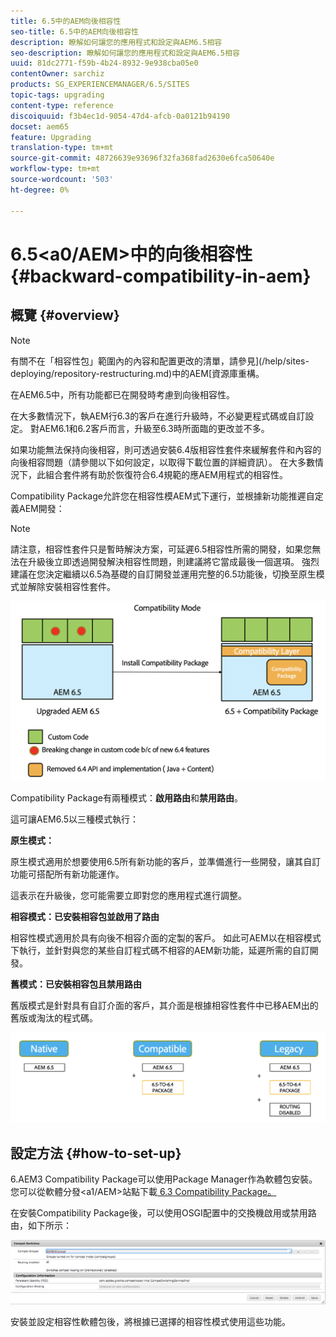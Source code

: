 ```yaml
---
title: 6.5中的AEM向後相容性
seo-title: 6.5中的AEM向後相容性
description: 瞭解如何讓您的應用程式和設定與AEM6.5相容
seo-description: 瞭解如何讓您的應用程式和設定與AEM6.5相容
uuid: 81dc2771-f59b-4b24-8932-9e938cba05e0
contentOwner: sarchiz
products: SG_EXPERIENCEMANAGER/6.5/SITES
topic-tags: upgrading
content-type: reference
discoiquuid: f3b4ec1d-9054-47d4-afcb-0a0121b94190
docset: aem65
feature: Upgrading
translation-type: tm+mt
source-git-commit: 48726639e93696f32fa368fad2630e6fca50640e
workflow-type: tm+mt
source-wordcount: '503'
ht-degree: 0%

---
```



# 6.5&lt;a0/AEM>中的向後相容性{#backward-compatibility-in-aem}

## 概覽 {#overview}

>[!NOTE]
>
>有關不在「相容性包」範圍內的內容和配置更改的清單，請參見](/help/sites-deploying/repository-restructuring.md)中的AEM[資源庫重構。

在AEM6.5中，所有功能都已在開發時考慮到向後相容性。

在大多數情況下，執AEM行6.3的客戶在進行升級時，不必變更程式碼或自訂設定。 對AEM6.1和6.2客戶而言，升級至6.3時所面臨的更改並不多。

如果功能無法保持向後相容，則可透過安裝6.4版相容性套件來緩解套件和內容的向後相容問題（請參閱以下如何設定，以取得下載位置的詳細資訊）。 在大多數情況下，此組合套件將有助於恢復符合6.4規範的應AEM用程式的相容性。

Compatibility Package允許您在相容性模AEM式下運行，並根據新功能推遲自定義AEM開發：

>[!NOTE]
>
>請注意，相容性套件只是暫時解決方案，可延遲6.5相容性所需的開發，如果您無法在升級後立即透過開發解決相容性問題，則建議將它當成最後一個選項。 強烈建議在您決定繼續以6.5為基礎的自訂開發並運用完整的6.5功能後，切換至原生模式並解除安裝相容性套件。

![sase](assets/sase.png)

Compatibility Package有兩種模式：**啟用路由**&#x200B;和&#x200B;**禁用路由**。

這可讓AEM6.5以三種模式執行：

**原生模式：**

原生模式適用於想要使用6.5所有新功能的客戶，並準備進行一些開發，讓其自訂功能可搭配所有新功能運作。

這表示在升級後，您可能需要立即對您的應用程式進行調整。

**相容模式：已安裝相容包並啟用了路由**

相容性模式適用於具有向後不相容介面的定製的客戶。 如此可AEM以在相容模式下執行，並針對與您的某些自訂程式碼不相容的AEM新功能，延遲所需的自訂開發。

**舊模式：已安裝相容包且禁用路由**

舊版模式是針對具有自訂介面的客戶，其介面是根據相容性套件中已移AEM出的舊版或淘汰的程式碼。

![sapte](assets/sapte.png)

## 設定方法 {#how-to-set-up}

6.AEM3 Compatibility Package可以使用Package Manager作為軟體包安裝。 您可以從軟體分發&lt;a1/AEM>站點下載[ 6.3 Compatibility Package。](https://experience.adobe.com/#/downloads/content/software-distribution/en/aem.html?package=/content/software-distribution/en/details.html/content/dam/aem/public/adobe/packages/cq640/compatpack/aem-compat-cq64-to-cq63)

在安裝Compatibility Package後，可以使用OSGI配置中的交換機啟用或禁用路由，如下所示：

![screen_shot_2017-11-27at122421pm](assets/screen_shot_2017-11-27at122421pm.png)

安裝並設定相容性軟體包後，將根據已選擇的相容性模式使用這些功能。
